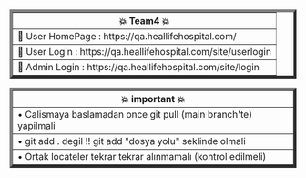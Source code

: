 <table border="5"><tr><th>💥 Team4 💥</th></tr> <tr><td>📌 User HomePage : https://qa.heallifehospital.com/</td></tr> <tr><td>📌 User Login : https://qa.heallifehospital.com/site/userlogin</td></tr><tr><td>📌 Admin Login : https://qa.heallifehospital.com/site/login</td></tr></table>
<table border="5"><tr><th>💥 important 💥</th></tr><tr><td>• Calismaya baslamadan once git pull (main branch'te) yapilmali</td></tr><tr><td>• git add . degil !! git add "dosya yolu" seklinde olmali</td></tr><tr><td>• Ortak locateler tekrar tekrar alınmamalı (kontrol edilmeli)</td></tr></table>



